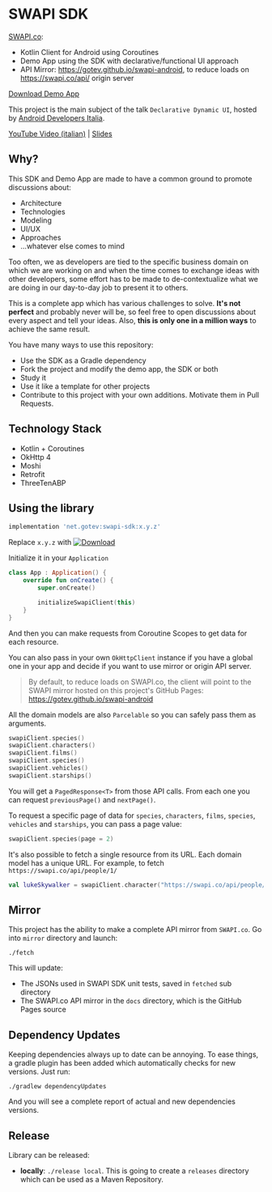 # SWAPI SDK
[SWAPI.co](https://swapi.co/):
- Kotlin Client for Android using Coroutines
- Demo App using the SDK with declarative/functional UI approach
- API Mirror: https://gotev.github.io/swapi-android, to reduce loads on https://swapi.co/api/ origin server

[Download Demo App](https://github.com/gotev/swapi-android/releases/download/1.1.0/app-debug.apk)

This project is the main subject of the talk `Declarative Dynamic UI`, hosted by [Android Developers Italia](https://androiddevs.it).

[YouTube Video (italian)](https://www.youtube.com/watch?v=fivfxxW82gk) | [Slides](https://github.com/gotev/swapi-android/blob/master/assets/Declarative%20Dynamic%20UI.pdf)

## Why?
This SDK and Demo App are made to have a common ground to promote discussions about:
- Architecture
- Technologies
- Modeling
- UI/UX
- Approaches
- ...whatever else comes to mind

Too often, we as developers are tied to the specific business domain on which we are working on and when the time comes to exchange ideas with other developers, some effort has to be made to de-contextualize what we are doing in our day-to-day job to present it to others.

This is a complete app which has various challenges to solve. **It's not perfect** and probably never will be, so feel free to open discussions about every aspect and tell your ideas. Also, **this is only one in a million ways** to achieve the same result.

You have many ways to use this repository:
- Use the SDK as a Gradle dependency
- Fork the project and modify the demo app, the SDK or both
- Study it
- Use it like a template for other projects
- Contribute to this project with your own additions. Motivate them in Pull Requests.

## Technology Stack
- Kotlin + Coroutines
- OkHttp 4
- Moshi
- Retrofit
- ThreeTenABP

## Using the library
```groovy
implementation 'net.gotev:swapi-sdk:x.y.z'
```
Replace `x.y.z` with [ ![Download](https://api.bintray.com/packages/gotev/maven/swapi-sdk/images/download.svg) ](https://bintray.com/gotev/maven/swapi-sdk/_latestVersion)

Initialize it in your `Application`

```kotlin
class App : Application() {
    override fun onCreate() {
        super.onCreate()

        initializeSwapiClient(this)
    }
}
```

And then you can make requests from Coroutine Scopes to get data for each resource.

You can also pass in your own `OkHttpClient` instance if you have a global one in your app and decide if you want to use mirror or origin API server.

> By default, to reduce loads on SWAPI.co, the client will point to the SWAPI mirror hosted on this project's GitHub Pages: https://gotev.github.io/swapi-android

All the domain models are also `Parcelable` so you can safely pass them as arguments.

```kotlin
swapiClient.species()
swapiClient.characters()
swapiClient.films()
swapiClient.species()
swapiClient.vehicles()
swapiClient.starships()
```

You will get a `PagedResponse<T>` from those API calls. From each one you can request `previousPage()` and `nextPage()`.

To request a specific page of data for `species`, `characters`, `films`, `species`, `vehicles` and `starships`, you can pass a page value:

```kotlin
swapiClient.species(page = 2)
```

It's also possible to fetch a single resource from its URL. Each domain model has a unique URL. For example, to fetch `https://swapi.co/api/people/1/`

```kotlin
val lukeSkywalker = swapiClient.character("https://swapi.co/api/people/1/")
```

## Mirror
This project has the ability to make a complete API mirror from `SWAPI.co`. Go into `mirror` directory and launch:

```
./fetch
```

This will update:
- The JSONs used in SWAPI SDK unit tests, saved in `fetched` sub directory
- The SWAPI.co API mirror in the `docs` directory, which is the GitHub Pages source

## Dependency Updates
Keeping dependencies always up to date can be annoying. To ease things, a gradle plugin has been added which automatically checks for new versions. Just run:

```
./gradlew dependencyUpdates
```

And you will see a complete report of actual and new dependencies versions.

## Release
Library can be released:
- **locally**: `./release local`. This is going to create a `releases` directory which can be used as a Maven Repository.
